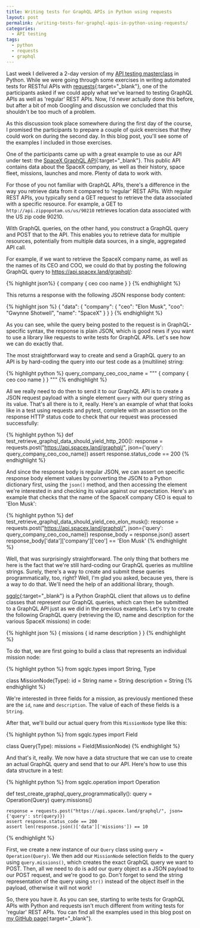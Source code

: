 ```yaml
---
title: Writing tests for GraphQL APIs in Python using requests
layout: post
permalink: /writing-tests-for-graphql-apis-in-python-using-requests/
categories:
  - API testing
tags:
  - python
  - requests
  - graphql
---
```

Last week I delivered a 2-day version of my [API testing masterclass](https://www.ontestautomation.com/training/api-testing-masterclass/) in Python. While we were going through some exercises in writing automated tests for RESTful APIs with [requests](https://pypi.org/project/requests/){:target="_blank"}, one of the participants asked if we could apply what we've learned to testing GraphQL APIs as well as 'regular' REST APIs. Now, I'd never actually done this before, but after a bit of mob Googling and discussion we concluded that this shouldn't be too much of a problem.

As this discussion took place somewhere during the first day of the course, I promised the participants to prepare a couple of quick exercises that they could work on during the second day. In this blog post, you'll see some of the examples I included in those exercises.

One of the participants came up with a great example to use as our API under test: the [SpaceX GraphQL API](https://api.spacex.land/graphql/){:target="_blank"}. This public API contains data about the SpaceX company, as well as their history, space fleet, missions, launches and more. Plenty of data to work with.

For those of you not familiar with GraphQL APIs, there's a difference in the way you retrieve data from it compared to 'regular' REST APIs. With regular REST APIs, you typically send a GET request to retrieve the data associated with a specific resource. For example, a GET to `http://api.zippopotam.us/us/90210` retrieves location data associated with the US zip code 90210.

With GraphQL queries, on the other hand, you construct a GraphQL query and POST that to the API. This enables you to retrieve data for multiple resources, potentially from multiple data sources, in a single, aggregated API call.

For example, if we want to retrieve the SpaceX company name, as well as the names of its CEO and COO, we could do that by posting the following GraphQL query to https://api.spacex.land/graphql/:

{% highlight json%}
{
    company {
        ceo
        coo
        name
    }
}
{% endhighlight %}

This returns a response with the following JSON response body content:

{% highlight json %}
{
    "data": {
        "company": {
            "ceo": "Elon Musk",
            "coo": "Gwynne Shotwell",
            "name": "SpaceX"
        }
    }
}
{% endhighlight %}

As you can see, while the query being posted to the request is in GraphQL-specific syntax, the response is plain JSON, which is good news if you want to use a library like requests to write tests for GraphQL APIs. Let's see how we can do exactly that.

The most straightforward way to create and send a GraphQL query to an API is by hard-coding the query into our test code as a (multiline) string:

{% highlight python %}
query_company_ceo_coo_name = """
{
    company {
        ceo
        coo
        name
    }
}
"""
{% endhighlight %}

All we really need to do then to send it to our GraphQL API is to create a JSON request payload with a single element `query` with our query string as its value. That's all there is to it, really. Here's an example of what that looks like in a test using requests and pytest, complete with an assertion on the response HTTP status code to check that our request was processed successfully:

{% highlight python %}
def test_retrieve_graphql_data_should_yield_http_200():
    response = requests.post("https://api.spacex.land/graphql/", json={'query': query_company_ceo_coo_name})
    assert response.status_code == 200
{% endhighlight %}

And since the response body is regular JSON, we can assert on specific response body element values by converting the JSON to a Python dictionary first, using the `json()` method, and then accessing the element we're interested in and checking its value against our expectation. Here's an example that checks that the name of the SpaceX company CEO is equal to 'Elon Musk':

{% highlight python %}
def test_retrieve_graphql_data_should_yield_ceo_elon_musk():
    response = requests.post("https://api.spacex.land/graphql/", json={'query': query_company_ceo_coo_name})
    response_body = response.json()
    assert response_body['data']['company']['ceo'] == 'Elon Musk'
{% endhighlight %}

Well, that was surprisingly straightforward. The only thing that bothers me here is the fact that we're still hard-coding our GraphQL queries as multiline strings. Surely, there's a way to create and submit these queries programmatically, too, right? Well, I'm glad you asked, because yes, there is a way to do that. We'll need the help of an additional library, though.

[sgqlc](https://pypi.org/project/sgqlc/){:target="_blank"} is a Python GraphQL client that allows us to define classes that represent our GraphQL queries, which can then be submitted to a GraphQL API just as we did in the previous examples. Let's try to create the following GraphQL query (retrieving the ID, name and description for the various SpaceX missions) in code:

{% highlight json %}
{
    missions {
        id
        name
        description
    }
}
{% endhighlight %}

To do that, we are first going to build a class that represents an individual mission node:

{% highlight python %}
from sgqlc.types import String, Type

class MissionNode(Type):
    id = String
    name = String
    description = String
{% endhighlight %}

We're interested in three fields for a mission, as previously mentioned these are the `id`, `name` and `description`. The value of each of these fields is a `String`.

After that, we'll build our actual query from this `MissionNode` type like this:

{% highlight python %}
from sgqlc.types import Field

class Query(Type):
    missions = Field(MissionNode)
{% endhighlight %}

And that's it, really. We now have a data structure that we can use to create an actual GraphQL query and send that to our API. Here's how to use this data structure in a test:

{% highlight python %}
from sgqlc.operation import Operation

def test_create_graphql_query_programmatically():
    query = Operation(Query)
    query.missions()

    response = requests.post("https://api.spacex.land/graphql/", json={'query': str(query)})
    assert response.status_code == 200
    assert len(response.json()['data']['missions']) == 10
{% endhighlight %}

First, we create a new instance of our `Query` class using `query = Operation(Query)`. We then add our `MissionNode` selection fields to the query using `query.missions()`, which creates the exact GraphQL query we want to POST. Then, all we need to do is add our query object as a JSON payload to our POST request, and we're good to go. Don't forget to send the string representation of the query using `str()` instead of the object itself in the payload, otherwise it will not work!

So, there you have it. As you can see, starting to write tests for GraphQL APIs with Python and requests isn't much different from writing tests for 'regular' REST APIs. You can find all the examples used in this blog post on [my GitHub page](https://github.com/basdijkstra/ota-examples/tree/master/python-requests-graphql){:target="_blank"}.